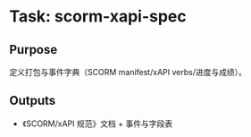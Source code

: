 # Task: scorm-xapi-spec

## Purpose

定义打包与事件字典（SCORM manifest/xAPI verbs/进度与成绩）。

## Outputs

- 《SCORM/xAPI 规范》文档 + 事件与字段表
